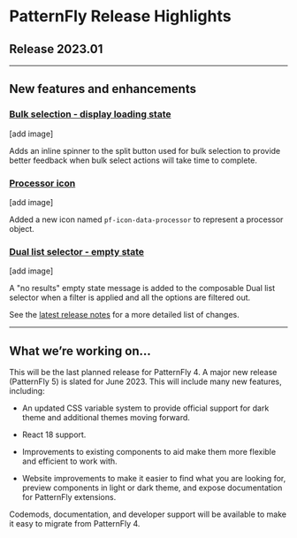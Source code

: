# PatternFly Release Highlights
## Release 2023.01
----------------------------------------------------------
## New features and enhancements

### [Bulk selection - display loading state]() 

[add image]

Adds an inline spinner to the split button used for bulk selection to provide better feedback when bulk select actions will take time to complete.

### [Processor icon]() 

[add image]

Added a new icon named `pf-icon-data-processor` to represent a processor object.

### [Dual list selector - empty state]()

[add image]

A "no results" empty state message is added to the composable Dual list selector when a filter is applied and all the options are filtered out.


See the [latest release notes](https://www.patternfly.org/v4/developer-resources/release-notes) for a more detailed list of changes.

-----------------------------------------------------------------------------

## What we’re working on...

This will be the last planned release for PatternFly 4. A major new release  (PatternFly 5) is slated for June 2023. This will include many new features, including:

* An updated CSS variable system to provide official support for dark theme and additional themes moving forward.

* React 18 support.

* Improvements to existing components to aid make them more flexible and efficient to work with.

* Website improvements to make it easier to find what you are looking for, preview components in light or dark theme, and expose documentation for PatternFly extensions.

Codemods, documentation, and developer support will be available to make it easy to migrate from PatternFly 4.
